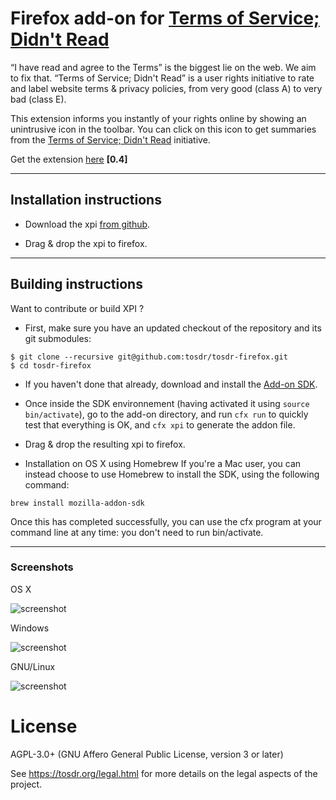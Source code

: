 # Firefox add-on for [Terms of Service; Didn't Read][tosdr]

“I have read and agree to the Terms” is the biggest lie on the web.
We aim to fix that. “Terms of Service; Didn't Read” is a user
rights initiative to rate and label website terms & privacy
policies, from very good (class A) to very bad (class E).

This extension informs you instantly of your rights online by
showing an unintrusive icon in the toolbar. You can click on this
icon to get summaries from the [Terms of Service; Didn't
Read][tosdr] initiative.

Get the extension
[here](https://addons.mozilla.org/en-US/firefox/addon/terms-of-service-didnt-read/) **[0.4]**

[tosdr]: https://tosdr.org

-----------

Installation instructions
-------------------------

- Download the xpi [from github][Github Download Link].

- Drag & drop the xpi to firefox.

[Github Download Link]: https://github.com/tosdr/tosdr-firefox/blob/master/tosdr.xpi?raw=true

-----------

Building instructions
---------------------

Want to contribute or build XPI ?

- First, make sure you have an updated checkout of the repository and its git
  submodules:

 ```shell
$ git clone --recursive git@github.com:tosdr/tosdr-firefox.git
$ cd tosdr-firefox
 ```
 
- If you haven't done that already, download and install the [Add-on SDK][].

- Once inside the SDK environnement (having activated it using `source
  bin/activate`), go to the add-on directory, and run `cfx run` to quickly test
  that everything is OK, and `cfx xpi` to generate the addon file.

- Drag & drop the resulting xpi to firefox.

[Add-on SDK]: https://developer.mozilla.org/en-US/Add-ons/SDK/Tutorials/Installation

- Installation on OS X using Homebrew
If you're a Mac user, you can instead choose to use Homebrew to install the SDK, using the following command:

 ```shell
brew install mozilla-addon-sdk
 ```
 
Once this has completed successfully, you can use the cfx program at your command line at any time: you don't need to run bin/activate.

-----------

### Screenshots

OS X

![screenshot](https://dl.dropbox.com/u/18317770/tos.png)

Windows

![screenshot](https://dl.dropbox.com/u/18317770/tos-win.png)

GNU/Linux

![screenshot](https://dl.dropbox.com/u/18317770/tos-linux.png)



License
======

AGPL-3.0+ (GNU Affero General Public License, version 3 or later)

See <https://tosdr.org/legal.html> for more details on the legal aspects of the project.
